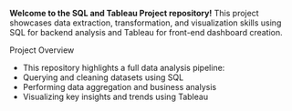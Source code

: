 **Welcome to the SQL and Tableau Project repository!**
This project showcases data extraction, transformation, and visualization skills using SQL for backend analysis and Tableau for front-end dashboard creation.

Project Overview
- This repository highlights a full data analysis pipeline:
- Querying and cleaning datasets using SQL
- Performing data aggregation and business analysis
- Visualizing key insights and trends using Tableau
